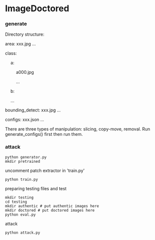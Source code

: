 # ImageDoctored

### generate

Directory structure:

area: xxx.jpg ...

class:

&emsp; a:
      
&emsp; &emsp; a000.jpg
    
&emsp; &emsp; ...
    
&emsp; b:

&emsp; ...

bounding_detect: xxx.jpg ...

configs: xxx.json ...

There are three types of manipulation: slicing, copy-move, removal. Run generate_configs() first then run them.



### attack

```shell
python generator.py
mkdir pretrained
```

uncomment patch extractor in 'train.py'

```shell
python train.py
```

preparing testing files and test

```shell
mkdir testing
cd testing
mkdir authentic # put authentic images here
mkdir doctored # put doctored images here
python eval.py
```

attack

```python
python attack.py
```

